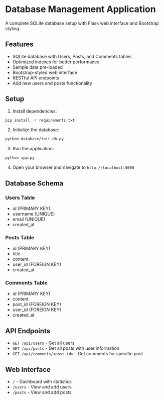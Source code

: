 # Database Management Application

A complete SQLite database setup with Flask web interface and Bootstrap styling.

## Features

- SQLite database with Users, Posts, and Comments tables
- Optimized indexes for better performance
- Sample data pre-loaded
- Bootstrap-styled web interface
- RESTful API endpoints
- Add new users and posts functionality

## Setup

1. Install dependencies:
```bash
pip install -r requirements.txt
```

2. Initialize the database:
```bash
python database/init_db.py
```

3. Run the application:
```bash
python app.py
```

4. Open your browser and navigate to `http://localhost:5000`

## Database Schema

### Users Table
- id (PRIMARY KEY)
- username (UNIQUE)
- email (UNIQUE)
- created_at

### Posts Table
- id (PRIMARY KEY)
- title
- content
- user_id (FOREIGN KEY)
- created_at

### Comments Table
- id (PRIMARY KEY)
- content
- post_id (FOREIGN KEY)
- user_id (FOREIGN KEY)
- created_at

## API Endpoints

- `GET /api/users` - Get all users
- `GET /api/posts` - Get all posts with user information
- `GET /api/comments/<post_id>` - Get comments for specific post

## Web Interface

- `/` - Dashboard with statistics
- `/users` - View and add users
- `/posts` - View and add posts